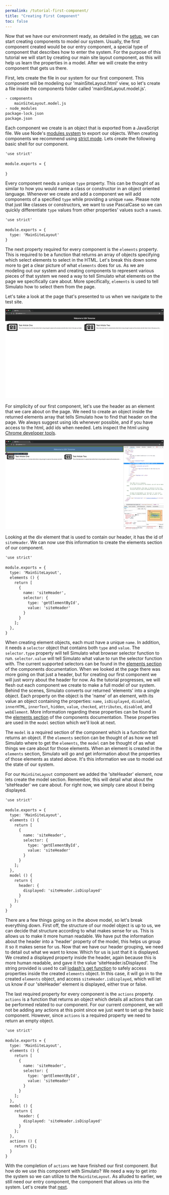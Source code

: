 ```yaml
---
permalink: /tutorial-first-component/
title: "Creating First Component"
toc: false
---
```


Now that we have our environment ready, as detailed in the [setup](/tutorial-setup), we can start creating components to model our system.  Usually, the first component created would be our entry component, a special type of component that describes how to enter the system. For the purpose of this tutorial we will start by creating our main site layout component, as this will help us learn the properties in a model.  After we will create the entry component that gets us there.

First, lets create the file in our system for our first component. This component will be modeling our 'mainSiteLayout.html' view, so let's create a file inside the components folder called 'mainSiteLayout.model.js'.

```
- components
    mainSiteLayout.model.js
- node_modules 
package-lock.json 
package.json
```

Each component we create is an object that is exported from a JavaScript file. We use Node's [modules system](https://nodejs.org/api/modules.html#modules_module_exports) to export our objects. When creating components we recommend using [strict mode](https://developer.mozilla.org/en-US/docs/Web/JavaScript/Reference/Strict_mode). Lets create the following basic shell for our component.

```
'use strict'

module.exports = {

}
```

Every component needs a unique `type` property. This can be thought of as similar to how you would name a class or constructor in an object oriented language.  Whenever we create and add a component we will add components of a specified `type` while providing a unique `name`.  Please note that just like classes or constructors, we want to use PascalCase so we can quickly differentiate `type` values from other properties' values such a `name`s.


```
'use strict'

module.exports = {
  type: 'MainSiteLayout'
}
```

The next property required for every component is the `elements` property. This is required to be a function that returns an array of objects specifying which select elements to select in the HTML.  Let's break this down some more to get a clear picture of what `elements` does for us.  As we are modeling out our system and creating components to represent various pieces of that system we need a way to tell Simulato what elements on the page we specifically care about. More specifically, `elements` is used to tell Simulato how to select them from the page.

Let's take a look at the page that's presented to us when we navigate to the test site.

![](../assets/tutorial/mainSiteLayout.png)

For simplicity of our first component, let's use the header as an element that we care about on the page. We need to create an object inside the returned elements array that tells Simulato how to find that header on the page.  We always suggest using ids whenever possible, and if you have access to the html, add ids when needed.  Lets inspect the html using [Chrome developer tools](https://developers.google.com/web/tools/chrome-devtools/).

![](../assets/tutorial/mainSiteLayoutHeaderId.png)

Looking at the div element that is used to contain our header, it has the id of `siteHeader`.  We can now use this information to create the elements section of our component.

```
'use strict'

module.exports = {
  type: 'MainSiteLayout',
  elements () {
    return [
      {
        name: 'siteHeader',
        selector: {
          type: 'getElementById',
          value: 'siteHeader'
        }
      }
    ];
  },
}
```

When creating element objects, each must have a unique `name`. In addition, it needs a `selector` object that contains both `type` and `value`. The `selector.type` property will tell Simulato what browser selector function to run. `selector.value` will tell Simulato what value to run the selector function with. The current supported selectors can be found in the [elements section](/components/#elements) of the components documentation.  When we looked at the page there was more going on that just a header, but for creating our first component we will just worry about the header for now.  As the tutorial progresses, we will flesh out each component we create to make a full model of our system. Behind the scenes, Simulato converts our returned 'elements' into a single object. Each property on the object is the 'name' of an element, with its value an object containing the properties: `name`, `isDisplayed`, `disabled`, `innerHTML`, `innerText`, `hidden`, `value`, `checked`, `attributes`, `disabled`, and `webElement`.  More information regarding these properties can be found in the [elements section](/components/#elements) of the components documentation.  These properties are used in the `model` section which we'll look at next.

The `model` is a required section of the component which is a function that returns an object.  If the `elements` section can be thought of as how we tell Simulato where to get the `elements`, the `model` can be thought of as what things we care about for those elements.  When an element is created in the `elements` section, Simulato will go and get information about the properties of those elements as stated above. It's this information we use to model out the state of our system.

For our `MainSiteLayout` component we added the 'siteHeader' element, now lets create the model section. Remember, this will detail what about the 'siteHeader' we care about. For right now, we simply care about it being displayed.

```
'use strict'

module.exports = {
  type: 'MainSiteLayout',
  elements () {
    return [
      {
        name: 'siteHeader',
        selector: {
          type: 'getElementById',
          value: 'siteHeader'
        }
      }
    ];
  },
  model () {
    return {
      header: {
        displayed: 'siteHeader.isDisplayed'
      }
    };
  }
}
```

There are a few things going on in the above model, so let's break everything down. First off, the structure of our model object is up to us, we can decide that structure according to what makes sense for us. This is allows us to make it more human readable.  We have put the information about the header into a 'header' property of the model, this helps us group it so it makes sense for us. Now that we have our header grouping, we need to detail out what we want to know. Which for us is just that it is displayed. We created a displayed property inside the header, again because this is more human readable, and gave it the value 'siteHeader.isDisplayed'. The string provided is used to call [lodash's get function](https://lodash.com/docs/4.17.10#get) to safely access properties inside the created `elements` object. In this case, it will go in to the created `elements` object, and access `siteHeader.isDisplayed`, which will let us know if our 'siteHeader' element is displayed, either true or false.

The last required property for every component is the `actions` property. `actions` is a function that returns an object which details all actions that can be performed related to our component. For our current component, we will not be adding any actions at this point since we just want to set up the basic component. However, since `actions` is a required property we need to return an empty object.

```
'use strict'

module.exports = {
  type: 'MainSiteLayout',
  elements () {
    return [
      {
        name: 'siteHeader',
        selector: {
          type: 'getElementById',
          value: 'siteHeader'
        }
      }
    ];
  },
  model () {
    return {
      header: {
        displayed: 'siteHeader.isDisplayed'
      }
    };
  },
  actions () {
    return {};
  }
}
```

With the completion of `actions` we have finished our first component. But how do we use this component with Simulato? We need a way to get into the system so we can utilize to the `MainSiteLayout`.  As alluded to earlier, we still need our entry component, the component that allows us into the system. Let's create that [next](/tutorial-entry-component/).